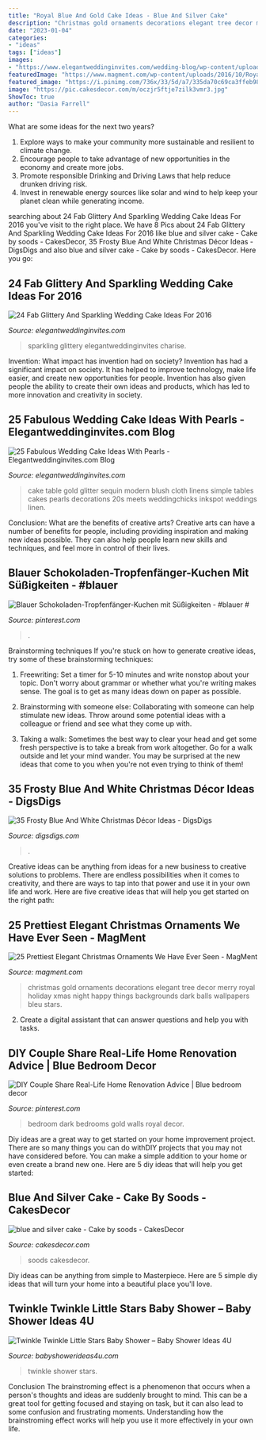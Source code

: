 ```yaml
---
title: "Royal Blue And Gold Cake Ideas - Blue And Silver Cake"
description: "Christmas gold ornaments decorations elegant tree decor merry royal holiday xmas night happy things backgrounds dark balls wallpapers bleu stars"
date: "2023-01-04"
categories:
- "ideas"
tags: ["ideas"]
images:
- "https://www.elegantweddinginvites.com/wedding-blog/wp-content/uploads/2015/12/one-tiered-gold-sparkle-wedding-cake.jpg"
featuredImage: "https://www.magment.com/wp-content/uploads/2016/10/Royal-Blue-and-Gold-Christmas-Decorations.jpg"
featured_image: "https://i.pinimg.com/736x/33/5d/a7/335da70c69ca3ffeb98130ec67e8eec1.jpg"
image: "https://pic.cakesdecor.com/m/oczjr5ftje7zilk3vmr3.jpg"
ShowToc: true
author: "Dasia Farrell"
---
```



What are some ideas for the next two years?
1. Explore ways to make your community more sustainable and resilient to climate change.
2. Encourage people to take advantage of new opportunities in the economy and create more jobs.
3. Promote responsible Drinking and Driving Laws that help reduce drunken driving risk.
4. Invest in renewable energy sources like solar and wind to help keep your planet clean while generating income.

	

		
searching about 24 Fab Glittery And Sparkling Wedding Cake Ideas For 2016 you've visit to the right place. We have 8 Pics about 24 Fab Glittery And Sparkling Wedding Cake Ideas For 2016 like blue and silver cake - Cake by soods - CakesDecor, 35 Frosty Blue And White Christmas Décor Ideas - DigsDigs and also blue and silver cake - Cake by soods - CakesDecor. Here you go:
		
    
## 24 Fab Glittery And Sparkling Wedding Cake Ideas For 2016

<img loading=lazy src="https://www.elegantweddinginvites.com/wedding-blog/wp-content/uploads/2015/12/one-tiered-gold-sparkle-wedding-cake.jpg" onerror="this.onerror=null;this.src='https://tse3.mm.bing.net/th?id=OIP.J6DHcruSW35w9oK3OopXnAHaLH&amp;pid=15.1';" alt="24 Fab Glittery And Sparkling Wedding Cake Ideas For 2016">

_Source: elegantweddinginvites.com_

>sparkling glittery elegantweddinginvites charise. 

	

Invention: What impact has invention had on society?
Invention has had a significant impact on society. It has helped to improve technology, make life easier, and create new opportunities for people. Invention has also given people the ability to create their own ideas and products, which has led to more innovation and creativity in society.

    
## 25 Fabulous Wedding Cake Ideas With Pearls - Elegantweddinginvites.com Blog

<img loading=lazy src="https://www.elegantweddinginvites.com/wedding-blog/wp-content/uploads/2015/12/gold-glitter-cake-table-with-blush-sequin-linens.jpg" onerror="this.onerror=null;this.src='https://tse3.mm.bing.net/th?id=OIP.GWOqnkqnZz9pNcwhO8AYGgHaLH&amp;pid=15.1';" alt="25 Fabulous Wedding Cake Ideas With Pearls - Elegantweddinginvites.com Blog">

_Source: elegantweddinginvites.com_

>cake table gold glitter sequin modern blush cloth linens simple tables cakes pearls decorations 20s meets weddingchicks inkspot weddings linen. 

	

Conclusion: What are the benefits of creative arts?
Creative arts can have a number of benefits for people, including providing inspiration and making new ideas possible. They can also help people learn new skills and techniques, and feel more in control of their lives.

    
## Blauer Schokoladen-Tropfenfänger-Kuchen Mit Süßigkeiten - #blauer #

<img loading=lazy src="https://i.pinimg.com/736x/33/5d/a7/335da70c69ca3ffeb98130ec67e8eec1.jpg" onerror="this.onerror=null;this.src='https://tse2.mm.bing.net/th?id=OIP.HrDGNu4u0nEDhHlSqf7tbwHaLw&amp;pid=15.1';" alt="Blauer Schokoladen-Tropfenfänger-Kuchen mit Süßigkeiten - #blauer #">

_Source: pinterest.com_

>. 

	

Brainstorming techniques
If you're stuck on how to generate creative ideas, try some of these brainstorming techniques:
1. Freewriting: Set a timer for 5-10 minutes and write nonstop about your topic. Don't worry about grammar or whether what you're writing makes sense. The goal is to get as many ideas down on paper as possible.

2. Brainstorming with someone else: Collaborating with someone can help stimulate new ideas. Throw around some potential ideas with a colleague or friend and see what they come up with.

3. Taking a walk: Sometimes the best way to clear your head and get some fresh perspective is to take a break from work altogether. Go for a walk outside and let your mind wander. You may be surprised at the new ideas that come to you when you're not even trying to think of them!

    
## 35 Frosty Blue And White Christmas Décor Ideas - DigsDigs

<img loading=lazy src="https://www.digsdigs.com/photos/2016/11/36-royal-blue-beads-ornaments-and-chargers-for-table-decor.jpg" onerror="this.onerror=null;this.src='https://tse3.mm.bing.net/th?id=OIP.arW-irNkjivldP1-2j_hIAHaLD&amp;pid=15.1';" alt="35 Frosty Blue And White Christmas Décor Ideas - DigsDigs">

_Source: digsdigs.com_

>. 

	

Creative ideas can be anything from ideas for a new business to creative solutions to problems. There are endless possibilities when it comes to creativity, and there are ways to tap into that power and use it in your own life and work. Here are five creative ideas that will help you get started on the right path: 

    
## 25 Prettiest Elegant Christmas Ornaments We Have Ever Seen - MagMent

<img loading=lazy src="https://www.magment.com/wp-content/uploads/2016/10/Royal-Blue-and-Gold-Christmas-Decorations.jpg" onerror="this.onerror=null;this.src='https://tse3.mm.bing.net/th?id=OIP.4wAli2RaZoQqaWF9TkTTbgAAAA&amp;pid=15.1';" alt="25 Prettiest Elegant Christmas Ornaments We Have Ever Seen - MagMent">

_Source: magment.com_

>christmas gold ornaments decorations elegant tree decor merry royal holiday xmas night happy things backgrounds dark balls wallpapers bleu stars. 

	

2. Create a digital assistant that can answer questions and help you with tasks.

    
## DIY Couple Share Real-Life Home Renovation Advice | Blue Bedroom Decor

<img loading=lazy src="https://i.pinimg.com/736x/e0/d4/bb/e0d4bb80a500683ff4718d0a278efce0--dark-blue-bedrooms-royal-blue-bedroom.jpg" onerror="this.onerror=null;this.src='https://tse2.mm.bing.net/th?id=OIP.ESK7b5ph3HEmVPMmILprugHaLH&amp;pid=15.1';" alt="DIY Couple Share Real-Life Home Renovation Advice | Blue bedroom decor">

_Source: pinterest.com_

>bedroom dark bedrooms gold walls royal decor. 

	

Diy ideas are a great way to get started on your home improvement project. There are so many things you can do withDIY projects that you may not have considered before. You can make a simple addition to your home or even create a brand new one. Here are 5 diy ideas that will help you get started:

    
## Blue And Silver Cake - Cake By Soods - CakesDecor

<img loading=lazy src="https://pic.cakesdecor.com/m/oczjr5ftje7zilk3vmr3.jpg" onerror="this.onerror=null;this.src='https://tse2.mm.bing.net/th?id=OIP.HkA3i5TFmKkJp3zcFNFx3wHaKa&amp;pid=15.1';" alt="blue and silver cake - Cake by soods - CakesDecor">

_Source: cakesdecor.com_

>soods cakesdecor. 

	

Diy ideas can be anything from simple to Masterpiece. Here are 5 simple diy ideas that will turn your home into a beautiful place you'll love.

    
## Twinkle Twinkle Little Stars Baby Shower – Baby Shower Ideas 4U

<img loading=lazy src="https://babyshowerideas4u.com/wp-content/uploads/2017/06/Twinkle-Twinkle-Little-Stars-Shower-Flowers-600x800.jpg" onerror="this.onerror=null;this.src='https://tse1.mm.bing.net/th?id=OIP._VUxXMMtH0iQ0dyJvH48vAHaJ4&amp;pid=15.1';" alt="Twinkle Twinkle Little Stars Baby Shower – Baby Shower Ideas 4U">

_Source: babyshowerideas4u.com_

>twinkle shower stars. 

	

Conclusion
The brainstroming effect is a phenomenon that occurs when a person's thoughts and ideas are suddenly brought to mind. This can be a great tool for getting focused and staying on task, but it can also lead to some confusion and frustrating moments. Understanding how the brainstroming effect works will help you use it more effectively in your own life.


